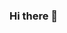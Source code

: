 ### Hi there 👋

<!--
**s-kp/s-kp** is a ✨ _special_ ✨ repository because its `README.md` (this file) appears on your GitHub profile.

Here are some ideas to get you started:

- 🔭 I’m currently working on Data Science Projects
- 🌱 I’m currently learning Deep Learning
- 🤔 I’m looking for help with Deep Learning & NLP
- 💬 Ask me about Data Science, Machine Learning, Deep Learning
- 📫 How to reach me: https://www.linkedin.com/in/sushwet/
- 😄 Pronouns: He/Him
- ⚡ Fun fact: There's a lot of potential that goes unused in India, a lot of brilliant, smart people who just don't have that chance to show it.
-->
